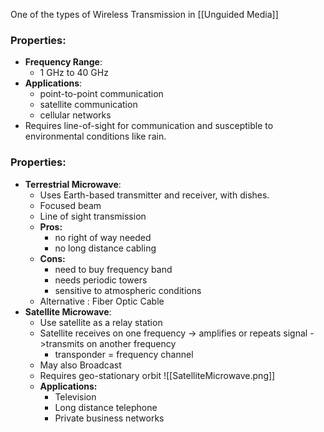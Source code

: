 One of the types of Wireless Transmission in [[Unguided Media]] 
### Properties:
- **Frequency Range**: 
	- 1 GHz to 40 GHz
- **Applications**: 
	- point-to-point communication
	- satellite communication
	- cellular networks
- Requires line-of-sight for communication and susceptible to environmental conditions like rain.
### Properties:
- **Terrestrial Microwave**: 
	- Uses Earth-based transmitter and receiver, with dishes.
	- Focused beam
	- Line of sight transmission
	- **Pros:**
		- no right of way needed
		- no long distance cabling
	- **Cons:**
		- need to buy frequency band
		- needs periodic towers
		- sensitive to atmospheric conditions
	- Alternative : Fiber Optic Cable
- **Satellite Microwave**: 
	- Use satellite as a relay station
	- Satellite receives on one frequency -> amplifies or repeats signal ->transmits on another frequency
		- transponder = frequency channel
	- May also Broadcast
	- Requires geo-stationary orbit
	![[SatelliteMicrowave.png]]
	- **Applications:**
		- Television
		- Long distance telephone
		- Private business networks